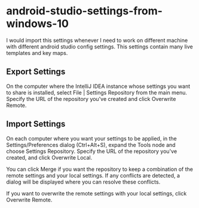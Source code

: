 # android-studio-settings-from-windows-10
I would import this settings whenever I need to work on different machine with different android studio config settings. This settings contain many live templates and key maps.

## Export Settings
On the computer where the IntelliJ IDEA instance whose settings you want to share is installed, select File | Settings Repository from the main menu. Specify the URL of the repository you've created and click Overwrite Remote.

## Import Settings
On each computer where you want your settings to be applied, in the Settings/Preferences dialog (Ctrl+Alt+S), expand the Tools node and choose Settings Repository. Specify the URL of the repository you've created, and click Overwrite Local.

You can click Merge if you want the repository to keep a combination of the remote settings and your local settings. If any conflicts are detected, a dialog will be displayed where you can resolve these conflicts.

If you want to overwrite the remote settings with your local settings, click Overwrite Remote.
